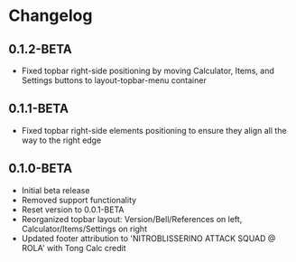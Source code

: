 # Changelog

## 0.1.2-BETA

- Fixed topbar right-side positioning by moving Calculator, Items, and Settings buttons to layout-topbar-menu container

## 0.1.1-BETA

- Fixed topbar right-side elements positioning to ensure they align all the way to the right edge

## 0.1.0-BETA

- Initial beta release
- Removed support functionality
- Reset version to 0.0.1-BETA
- Reorganized topbar layout: Version/Bell/References on left, Calculator/Items/Settings on right
- Updated footer attribution to 'NITROBLISSERINO ATTACK SQUAD @ ROLA' with Tong Calc credit